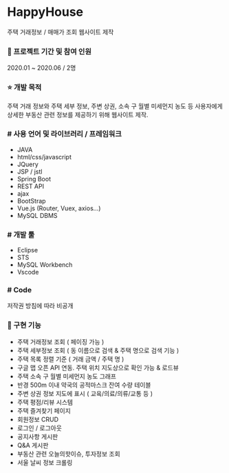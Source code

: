# HappyHouse
주택 거래정보 / 매매가 조회 웹사이트 제작


### :open_file_folder: 프로젝트 기간 및 참여 인원
2020.01 ~ 2020.06 / 2명


### :star: 개발 목적
주택 거래 정보와 주택 세부 정보, 주변 상권, 소속 구 월별 미세먼지 농도 등 사용자에게 상세한 부동산 관련 정보를 제공하기 위해 웹사이트 제작.


### # 사용 언어 및 라이브러리 / 프레임워크
- JAVA
- html/css/javascript
- JQuery
- JSP / jstl
- Spring Boot
- REST API
- ajax
- BootStrap
- Vue.js (Router, Vuex, axios...)
- MySQL DBMS


### # 개발 툴
- Eclipse
- STS
- MySQL Workbench
- Vscode


### # Code
저작권 방침에 따라 비공개

### :memo: 구현 기능
- 주택 거래정보 조회 ( 페이징 가능 )
- 주택 세부정보 조회 ( 동 이름으로 검색 & 주택 명으로 검색 기능 )
- 주택 목록 정렬 기준 ( 거래 금액 / 주택 명 )
- 구글 맵 오픈 API 연동. 주택 위치 지도상으로 확인 가능 & 로드뷰 
- 주택 소속 구 월별 미세먼지 농도 그래프
- 반경 500m 이내 약국의 공적마스크 잔여 수량 테이블
- 주변 상권 정보 지도에 표시 ( 교육/의료/의류/교통 등 )
- 주택 평점/리뷰 시스템
- 주택 즐겨찾기 페이지
- 회원정보 CRUD
- 로그인 / 로그아웃
- 공지사항 게시판
- Q&A 게시판
- 부동산 관련 오늘의핫이슈, 투자정보 조회
- 서울 날씨 정보 크롤링
